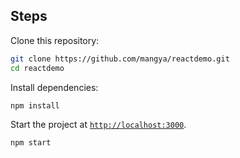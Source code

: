 ## Steps

Clone this repository:

```sh
git clone https://github.com/mangya/reactdemo.git
cd reactdemo
```

Install dependencies:

```sh
npm install
```

Start the project at [`http://localhost:3000`](http://localhost:3000).

```sh
npm start
```
